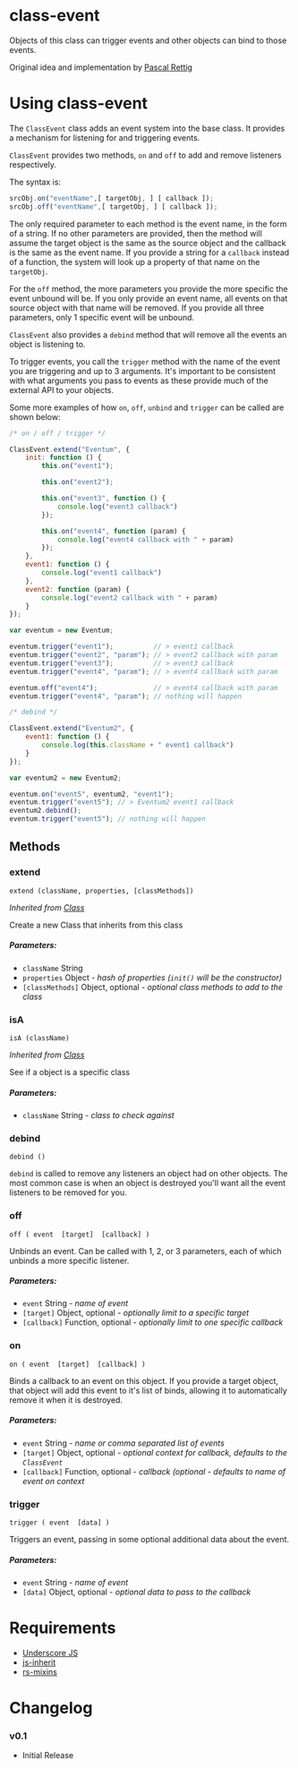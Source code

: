 # class-event
Objects of this class can trigger events and other objects can bind to those events.

Original idea and implementation by [Pascal Rettig](https://github.com/cykod)


# Using class-event

The `ClassEvent` class adds an event system into the base class. 
It provides a mechanism for listening for and triggering events. 

`ClassEvent` provides two methods, `on` and `off` to add and remove listeners respectively.

The syntax is:

```javascript
srcObj.on("eventName",[ targetObj, ] [ callback ]);
srcObj.off("eventName",[ targetObj, ] [ callback ]);
```

The only required parameter to each method is the event name, in the form of a string. 
If no other parameters are provided, then the method will assume the target object is the same as the source object and the callback is the same as the event name. 
If you provide a string for a `callback` instead of a function, the system will look up a property of that name on the `targetObj`.

For the `off` method, the more parameters you provide the more specific the event unbound will be. 
If you only provide an event name, all events on that source object with that name will be removed. 
If you provide all three parameters, only 1 specific event will be unbound.

`ClassEvent` also provides a `debind` method that will remove all the events an object is listening to.
 
To trigger events, you call the `trigger` method with the name of the event you are triggering and up to 3 arguments. 
It's important to be consistent with what arguments you pass to events as these provide much of the external API to your objects.

Some more examples of how `on`, `off`, `unbind` and `trigger` can be called are shown below:

```javascript
/* on / off / trigger */

ClassEvent.extend("Eventum", {
    init: function () {
        this.on("event1");

        this.on("event2");

        this.on("event3", function () {
            console.log("event3 callback")
        });

        this.on("event4", function (param) {
            console.log("event4 callback with " + param)
        });
    },
    event1: function () {
        console.log("event1 callback")
    },
    event2: function (param) {
        console.log("event2 callback with " + param)
    }
});

var eventum = new Eventum;

eventum.trigger("event1");          // > event1 callback
eventum.trigger("event2", "param"); // > event2 callback with param
eventum.trigger("event3");          // > event3 callback
eventum.trigger("event4", "param"); // > event4 callback with param

eventum.off("event4");              // > event4 callback with param
eventum.trigger("event4", "param"); // nothing will happen

/* debind */

ClassEvent.extend("Eventum2", {
    event1: function () {
        console.log(this.className + " event1 callback")
    }
});

var eventum2 = new Eventum2;

eventum.on("event5", eventum2, "event1");
eventum.trigger("event5"); // > Eventum2 event1 callback
eventum2.debind();
eventum.trigger("event5"); // nothing will happen
```

## Methods

### extend

`extend (className, properties, [classMethods])`

*Inherited from [Class](https://github.com/pointofpresence/js-inherit)*

Create a new Class that inherits from this class

##### Parameters:

* `className` String
* `properties` Object - *hash of properties (`init()` will be the constructor)*
* `[classMethods]` Object, optional - *optional class methods to add to the class*

### isA

`isA (className)`

*Inherited from [Class](https://github.com/pointofpresence/js-inherit)*

See if a object is a specific class

##### Parameters:
* `className` String - *class to check against*

### debind

`debind ()`

`debind` is called to remove any listeners an object had on other objects. 
The most common case is when an object is destroyed you'll want all the event listeners to be removed for you.

### off

`off ( event  [target]  [callback] )`

Unbinds an event. 
Can be called with 1, 2, or 3 parameters, each of which unbinds a more specific listener.

##### Parameters:

* `event` String - *name of event*
* `[target]` Object, optional - *optionally limit to a specific target*
* `[callback]` Function, optional - *optionally limit to one specific callback*

### on

`on ( event  [target]  [callback] )`

Binds a callback to an event on this object. 
If you provide a target object, that object will add this event to it's list of binds, allowing it to automatically remove it when it is destroyed.

##### Parameters:

* `event` String - *name or comma separated list of events*
* `[target]` Object, optional - *optional context for callback, defaults to the `ClassEvent`*
* `[callback]` Function, optional - *callback (optional - defaults to name of event on context*

### trigger

`trigger ( event  [data] )`

Triggers an event, passing in some optional additional data about the event.

##### Parameters:

* `event` String - *name of event*
* `[data]` Object, optional - *optional data to pass to the callback*


# Requirements

* [Underscore JS](http://underscorejs.org/)
* [js-inherit](https://github.com/pointofpresence/js-inherit)
* [rs-mixins](https://github.com/pointofpresence/rs-mixins)


# Changelog

### v0.1 

* Initial Release
